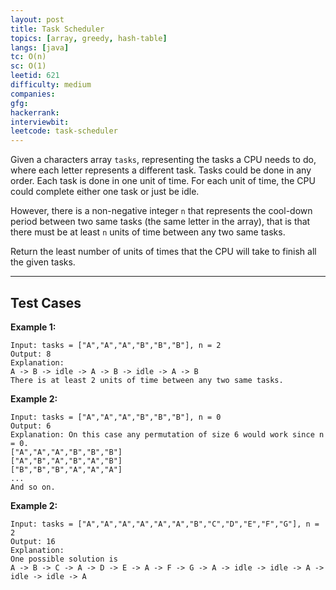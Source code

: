 ```yaml
---
layout: post
title: Task Scheduler
topics: [array, greedy, hash-table]
langs: [java]
tc: O(n)
sc: O(1)
leetid: 621
difficulty: medium
companies: 
gfg: 
hackerrank: 
interviewbit: 
leetcode: task-scheduler
---
```


Given a characters array `tasks`, representing the tasks a CPU needs to do, where each letter represents a different task. 
Tasks could be done in any order. 
Each task is done in one unit of time. For each unit of time, the CPU could complete either one task or just be idle.

However, there is a non-negative integer `n` that represents the cool-down period between two same tasks (the same letter in the array), 
that is that there must be at least `n` units of time between any two same tasks.

Return the least number of units of times that the CPU will take to finish all the given tasks.

---

## Test Cases

**Example 1:** 
```
Input: tasks = ["A","A","A","B","B","B"], n = 2
Output: 8
Explanation: 
A -> B -> idle -> A -> B -> idle -> A -> B
There is at least 2 units of time between any two same tasks.
```

**Example 2:** 
```
Input: tasks = ["A","A","A","B","B","B"], n = 0
Output: 6
Explanation: On this case any permutation of size 6 would work since n = 0.
["A","A","A","B","B","B"]
["A","B","A","B","A","B"]
["B","B","B","A","A","A"]
...
And so on.
```

**Example 2:**
```
Input: tasks = ["A","A","A","A","A","A","B","C","D","E","F","G"], n = 2
Output: 16
Explanation: 
One possible solution is
A -> B -> C -> A -> D -> E -> A -> F -> G -> A -> idle -> idle -> A -> idle -> idle -> A
```
